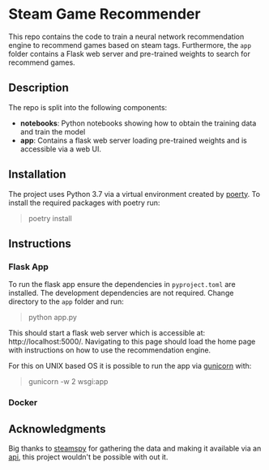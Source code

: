 # Steam Game Recommender

This repo contains the code to train a neural network recommendation engine to recommend games based on steam tags. Furthermore, the `app` folder contains a Flask web server and pre-trained weights to search for recommend games.
## Description

The repo is split into the following components:

- **notebooks**: Python notebooks showing how to obtain the training data and train the model
- **app**: Contains a flask web server loading pre-trained weights and is accessible via a web UI.

## Installation

The project uses Python 3.7 via a virtual environment created by [poerty]( https://github.com/python-poetry/poetry).
To install the required packages with poetry run:

> poetry install

## Instructions

### Flask App
To run the flask app ensure the dependencies in `pyproject.toml` are installed. The development dependencies are not
required. Change directory to the `app` folder and run:

> python app.py

This should start a flask web server which is accessible at: http://localhost:5000/. Navigating to this page should
load the home page with instructions on how to use the recommendation engine.

For this on UNIX based OS it is possible to run the app via [gunicorn](https://gunicorn.org/) with:

> gunicorn -w 2 wsgi:app

### Docker

## Acknowledgments
Big thanks to [steamspy](https://steamspy.com/about) for gathering the data and making it available via an 
[api](https://steamspy.com/api.php), this project wouldn't be possible with out it.



